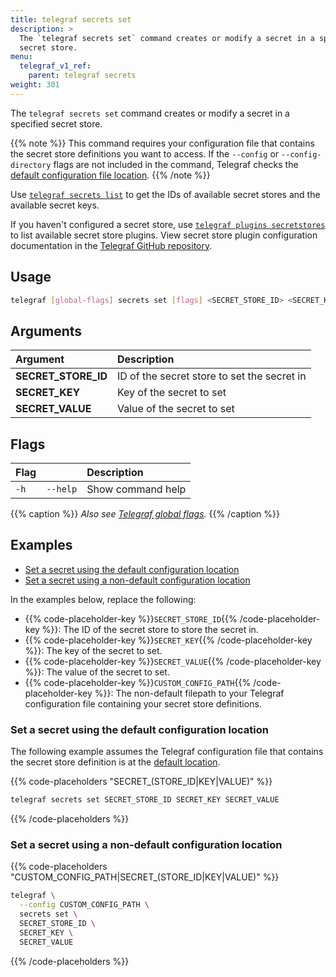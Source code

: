 ```yaml
---
title: telegraf secrets set
description: >
  The `telegraf secrets set` command creates or modify a secret in a specified
  secret store.
menu:
  telegraf_v1_ref:
    parent: telegraf secrets
weight: 301
---
```


The `telegraf secrets set` command creates or modify a secret in a specified secret store.

{{% note %}}
This command requires your configuration file that contains the secret store
definitions you want to access. If the `--config` or `--config-directory` flags
are not included in the command, Telegraf checks the
[default configuration file location](/telegraf/v1/configuration/#configuration-file-locations).
{{% /note %}}

Use [`telegraf secrets list`](/telegraf/v1/commands/secrets/list/) to get the
IDs of available secret stores and the available secret keys.

If you haven't configured a secret store, use
[`telegraf plugins secretstores`](/telegraf/v1/commands/plugins/secretstores/)
to list available secret store plugins.
View secret store plugin configuration documentation in the
[Telegraf GitHub repository](https://github.com/influxdata/telegraf/tree/master/plugins/secretstores).

## Usage

```sh
telegraf [global-flags] secrets set [flags] <SECRET_STORE_ID> <SECRET_KEY> <SECRET_VALUE>
```

## Arguments

| Argument            | Description                                 |
| :------------------ | :------------------------------------------ |
| **SECRET_STORE_ID** | ID of the secret store to set the secret in |
| **SECRET_KEY**      | Key of the secret to set                    |
| **SECRET_VALUE**    | Value of the secret to set                  |

## Flags

| Flag |          | Description       |
| :--- | :------- | :---------------- |
| `-h` | `--help` | Show command help |

{{% caption %}}
_Also see [Telegraf global flags](/telegraf/v1/commands/#telegraf-global-flags)._
{{% /caption %}}

## Examples

- [Set a secret using the default configuration location](#set-a-secret-using-the-default-configuration-location)
- [Set a secret using a non-default configuration location](#set-a-secret-using-a-non-default-configuration-location)

In the examples below, replace the following:

- {{% code-placeholder-key %}}`SECRET_STORE_ID`{{% /code-placeholder-key %}}:
  The ID of the secret store to store the secret in.
- {{% code-placeholder-key %}}`SECRET_KEY`{{% /code-placeholder-key %}}:
  The key of the secret to set.
- {{% code-placeholder-key %}}`SECRET_VALUE`{{% /code-placeholder-key %}}:
  The value of the secret to set.
- {{% code-placeholder-key %}}`CUSTOM_CONFIG_PATH`{{% /code-placeholder-key %}}:
  The non-default filepath to your Telegraf configuration file containing your
  secret store definitions.

### Set a secret using the default configuration location

The following example assumes the Telegraf configuration file that contains the
secret store definition is at the [default location](/telegraf/v1/configuration/#configuration-file-locations).

{{% code-placeholders "SECRET_(STORE_ID|KEY|VALUE)" %}}
```sh
telegraf secrets set SECRET_STORE_ID SECRET_KEY SECRET_VALUE
```
{{% /code-placeholders %}}

### Set a secret using a non-default configuration location

{{% code-placeholders "CUSTOM_CONFIG_PATH|SECRET_(STORE_ID|KEY|VALUE)" %}}
```sh
telegraf \
  --config CUSTOM_CONFIG_PATH \
  secrets set \
  SECRET_STORE_ID \
  SECRET_KEY \
  SECRET_VALUE
```
{{% /code-placeholders %}}
